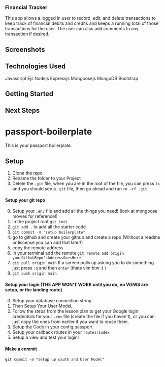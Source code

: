 ### Financial Tracker
This app allows a logged in user to record, edit, and delete transactions to keep track of financial debits and credits and keeps a running total of those transactions for the user. The user can also add comments to any transaction if desired.

## Screenshots

## Technologies Used
Javascript
Ejs
Nodejs
Expressjs
Mongoosejs
MongoDB
Bootstrap

## Getting Started

## Next Steps

# passport-boilerplate


This is your passport boilerplate.

## Setup 

1. Clone the repo
2. Rename the folder to your Project
3. Delete the `.git` file, when you are in the root of the file, you can press `ls` and you should see a `.git` file, then go ahead and run `rm -rf .git`


#### Setup your git repo
0. Setup your `.env` file and add all the things you need! (look at mongoose movies for reference!)
1. in the project root `git init`
2. `git add .` to add all the starter code
3. `git commit -m "setup boilerplate"` 
4. go to github and create your github and create a repo (Without a readme or liscense you can add that later!)
5. copy the remote address
6. In your terminal add the remote `git remote add origin yourGithubRepo'sAddressGoesHere`
7. `git pull origin main` If a screen pulls up asking you to do something just press `:q` and then `enter` (thats vim btw :) )
8. `git push origin main`

#### Setup your login (THE APP WON'T WORK until you do, no VIEWS are setup, or the landing route)

0. Setup your database connection string
1. Then Setup Your User Model, 
2. Follow the steps from the lesson plan to get your Google login credentials for your `.env` file (create the file if you haven't), or you can just copy the ones from earlier if you want to reuse them.
3. Setup the Code in your config passport 
4. Setup your callback routes in your `routes/index`
5. Setup a view and test your login!

#### Make a commit 

```git commit -m "setup up oauth and User Model"```
